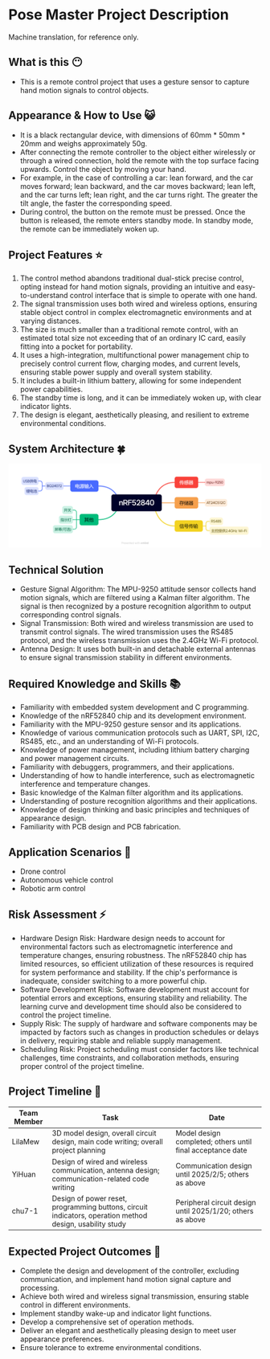 # Pose Master Project Description

Machine translation, for reference only.

## What is this :no_mouth:
* This is a remote control project that uses a gesture sensor to capture hand motion signals to control objects.

## Appearance & How to Use :smiley_cat:
* It is a black rectangular device, with dimensions of 60mm * 50mm * 20mm and weighs approximately 50g.
* After connecting the remote controller to the object either wirelessly or through a wired connection, hold the remote with the top surface facing upwards. Control the object by moving your hand.
* For example, in the case of controlling a car: lean forward, and the car moves forward; lean backward, and the car moves backward; lean left, and the car turns left; lean right, and the car turns right. The greater the tilt angle, the faster the corresponding speed.
* During control, the button on the remote must be pressed. Once the button is released, the remote enters standby mode. In standby mode, the remote can be immediately woken up.

## Project Features :star:
1. The control method abandons traditional dual-stick precise control, opting instead for hand motion signals, providing an intuitive and easy-to-understand control interface that is simple to operate with one hand.
2. The signal transmission uses both wired and wireless options, ensuring stable object control in complex electromagnetic environments and at varying distances.
3. The size is much smaller than a traditional remote control, with an estimated total size not exceeding that of an ordinary IC card, easily fitting into a pocket for portability.
4. It uses a high-integration, multifunctional power management chip to precisely control current flow, charging modes, and current levels, ensuring stable power supply and overall system stability.
5. It includes a built-in lithium battery, allowing for some independent power capabilities.
6. The standby time is long, and it can be immediately woken up, with clear indicator lights.
7. The design is elegant, aesthetically pleasing, and resilient to extreme environmental conditions.

## System Architecture :four_leaf_clover:
![System Architecture](./system.png)
## Technical Solution
* Gesture Signal Algorithm: The MPU-9250 attitude sensor collects hand motion signals, which are filtered using a Kalman filter algorithm. The signal is then recognized by a posture recognition algorithm to output corresponding control signals.
* Signal Transmission: Both wired and wireless transmission are used to transmit control signals. The wired transmission uses the RS485 protocol, and the wireless transmission uses the 2.4GHz Wi-Fi protocol.
* Antenna Design: It uses both built-in and detachable external antennas to ensure signal transmission stability in different environments.

## Required Knowledge and Skills :books:
* Familiarity with embedded system development and C programming.
* Knowledge of the nRF52840 chip and its development environment.
* Familiarity with the MPU-9250 gesture sensor and its applications.
* Knowledge of various communication protocols such as UART, SPI, I2C, RS485, etc., and an understanding of Wi-Fi protocols.
* Knowledge of power management, including lithium battery charging and power management circuits.
* Familiarity with debuggers, programmers, and their applications.
* Understanding of how to handle interference, such as electromagnetic interference and temperature changes.
* Basic knowledge of the Kalman filter algorithm and its applications.
* Understanding of posture recognition algorithms and their applications.
* Knowledge of design thinking and basic principles and techniques of appearance design.
* Familiarity with PCB design and PCB fabrication.

## Application Scenarios :bullettrain_front:
* Drone control
* Autonomous vehicle control
* Robotic arm control

## Risk Assessment :zap:
* Hardware Design Risk: Hardware design needs to account for environmental factors such as electromagnetic interference and temperature changes, ensuring robustness. The nRF52840 chip has limited resources, so efficient utilization of these resources is required for system performance and stability. If the chip's performance is inadequate, consider switching to a more powerful chip.
* Software Development Risk: Software development must account for potential errors and exceptions, ensuring stability and reliability. The learning curve and development time should also be considered to control the project timeline.
* Supply Risk: The supply of hardware and software components may be impacted by factors such as changes in production schedules or delays in delivery, requiring stable and reliable supply management.
* Scheduling Risk: Project scheduling must consider factors like technical challenges, time constraints, and collaboration methods, ensuring proper control of the project timeline.

## Project Timeline :calendar:

| Team Member | Task                                                  | Date                             |
|-------------|-------------------------------------------------------|----------------------------------|
| LilaMew| 3D model design, overall circuit design, main code writing; overall project planning | Model design completed; others until final acceptance date |
| YiHuan| Design of wired and wireless communication, antenna design; communication-related code writing | Communication design until 2025/2/5; others as above |
| chu7-1| Design of power reset, programming buttons, circuit indicators, operation method design, usability study | Peripheral circuit design until 2025/1/20; others as above |

## Expected Project Outcomes :apple:
* Complete the design and development of the controller, excluding communication, and implement hand motion signal capture and processing.
* Achieve both wired and wireless signal transmission, ensuring stable control in different environments.
* Implement standby wake-up and indicator light functions.
* Develop a comprehensive set of operation methods.
* Deliver an elegant and aesthetically pleasing design to meet user appearance preferences.
* Ensure tolerance to extreme environmental conditions.